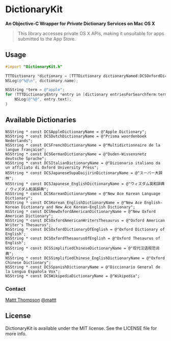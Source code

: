 # DictionaryKit

**An Objective-C Wrapper for _Private_ Dictionary Services on Mac OS X**

> This library accesses private OS X APIs, making it unsuitable for apps submitted to the App Store.

## Usage

```objective-c
#import "DictionaryKit.h"

TTTDictionary *dictionary = [TTTDictionary dictionaryNamed:DCSOxfordDictionaryOfEnglish];
NSLog(@"%@\n", dictionary.name);

NSString *term = @"apple";
for (TTTDictionaryEntry *entry in [dictionary entriesForSearchTerm:term]) {
    NSLog(@"%@", entry.text);
}
```

## Available Dictionaries

~~~{objective-c}
NSString * const DCSAppleDictionaryName = @"Apple Dictionary";
NSString * const DCSDutchDictionaryName = @"Prisma woordenboek Nederlands";
NSString * const DCSFrenchDictionaryName = @"Multidictionnaire de la langue française";
NSString * const DCSGermanDictionaryName = @"Duden-Wissensnetz deutsche Sprache";
NSString * const DCSItalianDictionaryName = @"Dizionario italiano da un affiliato di Oxford University Press";
NSString * const DCSJapaneseSupaDaijirinDictionaryName = @"スーパー大辞林";
NSString * const DCSJapanese_EnglishDictionaryName = @"ウィズダム英和辞典 / ウィズダム和英辞典";
NSString * const DCSKoreanDictionaryName = @"New Ace Korean Language Dictionary";
NSString * const DCSKorean_EnglishDictionaryName = @"New Ace English-Korean Dictionary and New Ace Korean-English Dictionary";
NSString * const DCSNewOxfordAmericanDictionaryName = @"New Oxford American Dictionary";
NSString * const DCSOxfordAmericanWritersThesaurus = @"Oxford American Writer's Thesaurus";
NSString * const DCSOxfordDictionaryOfEnglish = @"Oxford Dictionary of English";
NSString * const DCSOxfordThesaurusOfEnglish = @"Oxford Thesaurus of English";
NSString * const DCSSimplifiedChineseDictionaryName = @"现代汉语规范词典";
NSString * const DCSSimplifiedChinese_EnglishDictionaryName = @"Oxford Chinese Dictionary";
NSString * const DCSSpanishDictionaryName = @"Diccionario General de la Lengua Española Vox";
NSString * const DCSWikipediaDictionaryName = @"Wikipedia";
~~~

### Contact

[Mattt Thompson](http://github.com/mattt)
[@mattt](https://twitter.com/mattt)

## License

DictionaryKit is available under the MIT license. See the LICENSE file for more info.
